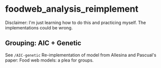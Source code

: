 # foodweb_analysis_reimplement

Disclaimer: I'm just learning how to do this and practicing myself. The implementations could be wrong.

## Grouping: AIC + Genetic
See `/AIC-genetic`
Re-implementation of model from Allesina and Pascual's paper: Food web models: a plea for groups.

 
